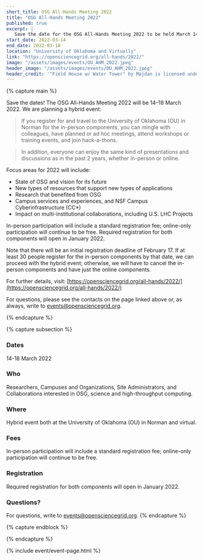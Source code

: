 ```yaml
---
short_title: OSG All-Hands Meeting 2022
title: "OSG All-Hands Meeting 2022"
published: true
excerpt: |
   Save the date for the OSG All-Hands Meeting 2022 to be held March 14-18 at the University of Oklahoma (OU) in Norman and virtually. We are planning a hybrid event. If you register for and travel to the University of Oklahoma (OU) in Norman for the in-person components, you can mingle with colleagues, have planned or ad hoc meetings, attend workshops or training events, and join hack-a-thons. In addition, everyone can enjoy the same kind of presentation and discussions as in the past 2 years, whether in-person or online. 
start_date: 2022-03-14
end_date: 2022-03-18
location: "University of Oklahoma and Virtually"
link: "https://opensciencegrid.org/all-hands/2022/"
image: "/assets/images/events/OU_AHM_2022.jpeg"
header_image: "/assets/images/events/OU_AHM_2022.jpeg"
header_credit: '"Field House w/ Water Tower" by Majdan is licensed under CC BY-NC-SA 2.0. To view a copy of this license, visit https://creativecommons.org/licenses/by-nc-sa/2.0/?ref=openverse&atype=rich'
---
```


{% capture main %}

Save the dates! The OSG All-Hands Meeting 2022 will be 14–18 March 2022. We are planning a hybrid event:

>If you register for and travel to the University of Oklahoma (OU) in Norman for the in-person components, you can mingle with colleagues, have planned or ad hoc meetings, attend workshops or training events, and join hack-a-thons.

>In addition, everyone can enjoy the same kind of presentations and discussions as in the past 2 years, whether in-person or online.

Focus areas for 2022 will include:
- State of OSG and vision for its future
- New types of resources that support new types of applications
- Research that benefited from OSG
- Campus services and experiences, and NSF Campus Cyberinfrastructure (CC*)
- Impact on multi-institutional collaborations, including U.S. LHC Projects

In-person participation will include a standard registration fee; online-only participation will continue to be free. Required registration for both components will open in January 2022.

Note that there will be an initial registration deadline of February 17. If at least 30 people register for the in-person components by that date, we can proceed with the hybrid event; otherwise, we will have to cancel the in-person components and have just the online components.

For further details, visit: [https://opensciencegrid.org/all-hands/2022/](https://opensciencegrid.org/all-hands/2022/)

For questions, please see the contacts on the page linked above or, as always, write to <events@opensciencegrid.org>.

{% endcapture %}

{% capture subsection %}
### Dates

14-18 March 2022


### Who 

Researchers, Campuses and Organizations, Site Administrators, and Collaborations interested in OSG, science and high-throughput computing.

 
### Where

Hybrid event both at the University of Oklahoma (OU) in Norman and virtual. 


### Fees

In-person participation will include a standard registration fee; online-only participation will continue to be free. 


### Registration

Required registration for both components will open in January 2022.

### Questions?

For questions, write to <events@opensciencegrid.org>.
{% endcapture %}

{% capture endblock %}



{% endcapture %}

{% include event/event-page.html %}
